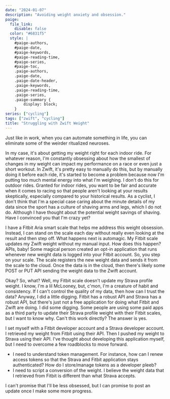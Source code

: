 ```yaml
---
date: "2024-01-07"
description: "Avoiding weight anxiety and obsession."
paige:
  file_link:
    disable: false
  color: "#6831f5"
  style: |
    #paige-authors,
    #paige-date,
    #paige-keywords,
    #paige-reading-time,
    #paige-series,
    #paige-toc,
    .paige-authors,
    .paige-date,
    .paige-date-header,
    .paige-keywords,
    .paige-reading-time,
    .paige-series,
    .paige-summary {
        display: block;
    }
series: ["cycling"]
tags: ["zwift", "cycling"]
title: "Struggling with Zwift Weight"
---
```

<p>Just like in work, when you can automate something in life, you can eliminate some of the weirder ritualized neuroses.</p>

<p>In my case, it's about getting my weight right for each indoor ride. For whatever reason, I'm constantly obsessing about how the smallest of changes in my weight can impact my performance on a race or even just a short workout. In Zwift, it's pretty easy to manually do this, but by manually doing it before each ride, it's started to become a problem because now I'm putting too much mental energy into what I'm weighing. I don't do this for outdoor rides. Granted for indoor rides, you want to be fair and accurate when it comes to racing so that people aren't looking at your results skeptically, especially compared to your historical results. As a cyclist, I don't think that I'm a special case caring about the minute details of my data since the sport has a culture of shaving arms and legs, which I do not do. Although I have thought about the potential weight savings of shaving. Have I convinced you that I'm crazy yet?</p>

<p>I have a Fitbit Aria smart scale that helps me address this weight obsession. Instead, I can stand on the scale each day without really even looking at the result and then step off. What happens next is automagic. My Fitbit scale updates my Zwift weight without my manual input. How does this happen? APIs, baby! Some magical person created an opt-in application that runs whenever new weight data is logged into your Fitbit account. So, you step on your scale. The scale registers the new weight data and sends it from the scale to the cloud. Once the data is in the cloud, then there's likely some POST or PUT API sending the weight data to the Zwift account.</p>

<p>Okay? So, what? Well, my Fitbit scale doesn't update my Strava profile weight. I know, I'm a lil McLooney, but, c'mon, I'm a creature of habit and consistency. If I can't control the quality of my data, then how can I trust the data? Anyway, I did a little digging. Fitbit has a robust API and Strava has a robust API, but there's just not a free application for doing what Fitbit and Zwift are doing. I did some digging. Some people are using some paid apps as a third party to update their Strava profile weight with their Fitbit scales, but I want to know why. Can't this work directly? The answer is yes.</p>

<p>I set myself with a Fitbit developer account and a Strava developer account. I retrieved my weight from Fitbit using their API. Then I pushed my weight to Strava using their API. I've thought about developing this application myself, but I need to overcome a few roadblocks to move forward.</p>

- I need to understand token management. For instance, how can I renew access tokens so that the Strava and Fitbit application stays authenticated? How do I store/manage tokens as a developer pleeb?
- I need to script a conversion of the weight. I believe the weight data that I retrieved from Fitbit is different than what Strava accepts.

<p>I can't promise that I'll be less obsessed, but I can promise to post an update once I make some more progress.</p>
